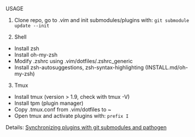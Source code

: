 USAGE

1. Clone repo, go to .vim and init submodules/plugins with:
  `git submodule update --init`

2. Shell
  * Install zsh
  * Install oh-my-zsh
  * Modify .zshrc using .vim/dotfiles/.zshrc_generic 
  * Install zsh-autosuggestions, zsh-syntax-highlighting (INSTALL.md/oh-my-zsh)

3. Tmux
  * Install tmux (version > 1.9, check with tmux -V)
  * Install tpm (plugin manager)
  * Copy .tmux.conf from .vim/dotfiles to ~
  * Open tmux and activate plugins with:
  `prefix I`

Details: [Synchronizing plugins with git submodules and pathogen](http://vimcasts.org/episodes/synchronizing-plugins-with-git-submodules-and-pathogen)
